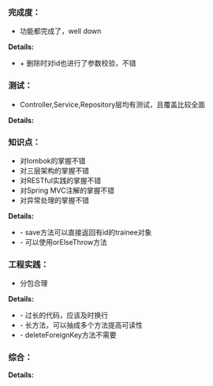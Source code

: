 ### 完成度：
* 功能都完成了，well down

__Details:__
+ \+ 删除时对id也进行了参数校验，不错


### 测试：
* Controller,Service,Repository层均有测试，且覆盖比较全面

__Details:__



### 知识点：
* 对lombok的掌握不错
* 对三层架构的掌握不错
* 对RESTful实践的掌握不错
* 对Spring MVC注解的掌握不错
* 对异常处理的掌握不错

__Details:__

- \- save方法可以直接返回有id的trainee对象
- \- 可以使用orElseThrow方法

### 工程实践：
* 分包合理

__Details:__

- \- 过长的代码，应该及时换行
- \- 长方法，可以抽成多个方法提高可读性
- \- deleteForeignKey方法不需要

### 综合：


__Details:__



